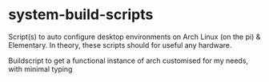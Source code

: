 system-build-scripts
=========================

Script(s) to auto configure desktop environments on Arch Linux (on the pi) & Elementary. In theory, these scripts should for useful any hardware.


Buildscript to get a functional instance of arch customised for my needs, with minimal typing
